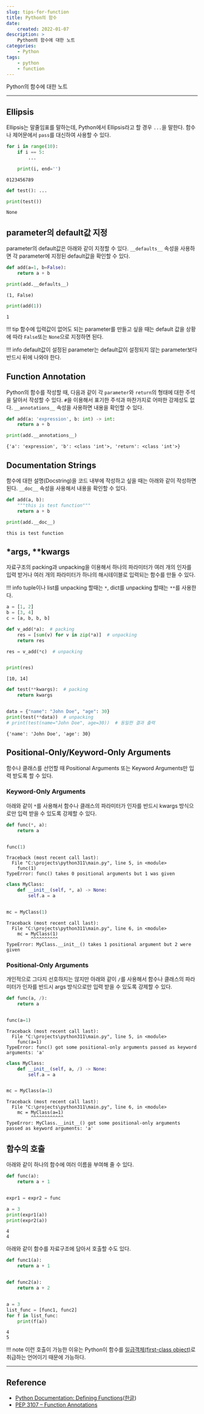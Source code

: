 ```yaml
---
slug: tips-for-function
title: Python의 함수
date:
    created: 2022-01-07
description: >
    Python의 함수에 대한 노트
categories:
    - Python
tags:
    - python
    - function
---
```


Python의 함수에 대한 노트  

<!-- more -->

---

## Ellipsis

Ellipsis는 말줄임표를 말하는데, Python에서 Ellipsis라고 할 경우 `...`을 말한다. 함수나 제어문에서 `pass`를 대신하여 사용할 수 있다.  

```python
for i in range(10):
    if i == 5:
        ...

    print(i, end='')
```
```
0123456789
```

```python
def test(): ...

print(test())
```
```
None
```

## parameter의 default값 지정

parameter의 default값은 아래와 같이 지정할 수 있다. `__defaults__` 속성을 사용하면 각 parameter에 지정된 default값을 확인할 수 있다.  

```python
def add(a=1, b=False):
    return a + b

print(add.__defaults__)
```
```
(1, False)
```

```python
print(add(1))
```
```
1
```

!!! tip
    함수에 입력값이 없어도 되는 parameter를 만들고 싶을 때는 default 값을 상황에 따라 `False`또는 `None`으로 지정하면 된다.  

!!! info
    default값이 설정된 parameter는 default값이 설정되지 않는 parameter보다 반드시 뒤에 나와야 한다.  

## Function Annotation

Python의 함수를 작성할 때, 다음과 같이 각 `parameter`와 `return`의 형태에 대한 주석을 달아서 작성할 수 있다. `#`을 이용해서 표기한 주석과 마찬가지로 어떠한 강제성도 없다. `__annotations__` 속성을 사용하면 내용을 확인할 수 있다.  

```python
def add(a: 'expression', b: int) -> int:
    return a + b

print(add.__annotations__)
```
```
{'a': 'expression', 'b': <class 'int'>, 'return': <class 'int'>}
```

## Documentation Strings

함수에 대한 설명(Docstring)을 코드 내부에 작성하고 싶을 때는 아래와 같이 작성하면 된다. `__doc__` 속성을 사용해서 내용을 확인할 수 있다.  

```python
def add(a, b):
    """this is test function"""
    return a + b

print(add.__doc__)
```
```
this is test function
```

## \*args, \*\*kwargs

자료구조의 packing과 unpacking을 이용해서 하나의 파라미터가 여러 개의 인자를 입력 받거나 여러 개의 파라미터가 하나의 해시테이블로 입력되는 함수를 만들 수 있다.  

!!! info
    tuple이나 list를 unpacking 할때는 `*`, dict를 unpacking 할때는 `**`를 사용한다.  

```python
a = [1, 2]
b = [3, 4]
c = [a, b, b, b]

def v_add(*a):  # packing
    res = [sum(v) for v in zip(*a)]  # unpacking
    return res

res = v_add(*c)  # unpacking


print(res)
```
```
[10, 14]
```

```python
def test(**kwargs):  # packing
    return kwargs


data = {"name": "John Doe", "age": 30}
print(test(**data))  # unpacking
# print(test(name="John Doe", age=30))  # 동일한 결과 출력
```
```
{'name': 'John Doe', 'age': 30}
```

## Positional-Only/Keyword-Only Arguments

함수나 클래스를 선언할 때 Positional Arguments 또는 Keyword Arguments만 입력 받도록 할 수 있다.  

### Keyword-Only Arguments

아래와 같이 `*`를 사용해서 함수나 클래스의 파라미터가 인자를 반드시 kwargs 방식으로만 입력 받을 수 있도록 강제할 수 있다.  

```python
def func(*, a):
    return a


func(1)
```
```
Traceback (most recent call last):
  File "C:\projects\python311\main.py", line 5, in <module>
    func(1)
TypeError: func() takes 0 positional arguments but 1 was given
```

```python
class MyClass:
    def __init__(self, *, a) -> None:
        self.a = a


mc = MyClass(1)
```
```
Traceback (most recent call last):
  File "C:\projects\python311\main.py", line 6, in <module>
    mc = MyClass(1)
         ^^^^^^^^^^
TypeError: MyClass.__init__() takes 1 positional argument but 2 were given
```

### Positional-Only Arguments

개인적으로 그다지 선호하지는 않지만 아래와 같이 `/`를 사용해서 함수나 클래스의 파라미터가 인자를 반드시 args 방식으로만 입력 받을 수 있도록 강제할 수 있다.  

```python
def func(a, /):
    return a


func(a=1)
```
```
Traceback (most recent call last):
  File "C:\projects\python311\main.py", line 5, in <module>
    func(a=1)
TypeError: func() got some positional-only arguments passed as keyword arguments: 'a'
```

```python
class MyClass:
    def __init__(self, a, /) -> None:
        self.a = a


mc = MyClass(a=1)
```
```
Traceback (most recent call last):
  File "C:\projects\python311\main.py", line 6, in <module>
    mc = MyClass(a=1)
         ^^^^^^^^^^^^
TypeError: MyClass.__init__() got some positional-only arguments passed as keyword arguments: 'a'
```

## 함수의 호출

아래와 같이 하나의 함수에 여러 이름을 부여해 줄 수 있다.  

```python
def func(a):
    return a + 1


expr1 = expr2 = func

a = 3
print(expr1(a))
print(expr2(a))
```
```
4
4
```

아래와 같이 함수를 자료구조에 담아서 호출할 수도 있다.  

```python
def func1(a):
    return a + 1


def func2(a):
    return a + 2


a = 3
list_func = [func1, func2]
for f in list_func:
    print(f(a))
```
```
4
5
```

!!! note
    이런 호출이 가능한 이유는 Python이 함수를 [일급객체(first-class object)](https://en.wikipedia.org/wiki/First-class_citizen)로 취급하는 언어이기 때문에 가능하다.  

---
## Reference
- [Python Documentation: Defining Functions](https://docs.python.org/3/tutorial/controlflow.html#defining-functions)([한글](https://docs.python.org/ko/3/tutorial/controlflow.html#defining-functions))
- [PEP 3107 – Function Annotations](https://peps.python.org/pep-3107/)